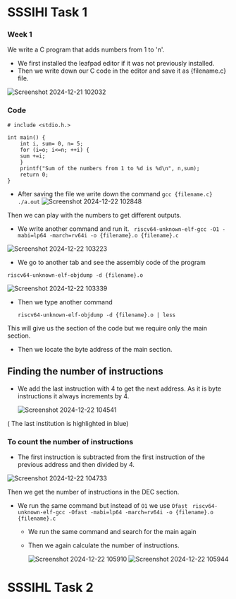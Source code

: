 # SSSIHl Task 1
 ### Week 1 

 We write a C program that adds numbers from 1 to 'n'.
* We first installed the leafpad editor if it was not previously installed.
* Then we write down our C code in the editor and save it as {filename.c} file.
  
![Screenshot 2024-12-21 102032](https://github.com/user-attachments/assets/21846f89-eb59-4c0e-ab57-71dd3e3b6755)

### Code

```
# include <stdio.h.>

int main() {
    int i, sum= 0, n= 5;
    for (i=o; i<=n; ++i) {
    sum +=i;
    }
    printf("Sum of the numbers from 1 to %d is %d\n", n,sum);
    return 0;
}
```

* After saving the file we write down the command
` gcc {filename.c} `
` ./a.out`
![Screenshot 2024-12-22 102848](https://github.com/user-attachments/assets/7a4cddf5-8042-4636-b80a-aee54b8d8722)


Then we can play with the numbers to get different outputs.

* We write another command and run it.
` riscv64-unknown-elf-gcc -O1 -mabi=lp64 -march=rv64i -o {filename}.o {filename}.c`

![Screenshot 2024-12-22 103223](https://github.com/user-attachments/assets/2edc4b5e-4ac3-458d-b400-8eb22b31ad9a)

* We go to another tab and see the assembly code of the program

`riscv64-unknown-elf-objdump -d {filename}.o`


![Screenshot 2024-12-22 103339](https://github.com/user-attachments/assets/925c2d3d-04bb-4abf-8a7a-77bea3c374d1)

* Then we type another command

  ` riscv64-unknown-elf-objdump -d {filename}.o | less `

This will give us the section of the code but we require only the main section.
* Then we locate the byte address of the main section.

## Finding the number of instructions

* We add the last instruction with 4 to get the next address.
  As it is byte instructions it always increments by 4.

  ![Screenshot 2024-12-22 104541](https://github.com/user-attachments/assets/2537f112-2dac-462a-9f1a-2b18d332c352)

( The last institution is highlighted in blue)



### To count the number of instructions

* The first instruction is subtracted from the first instruction of the previous address and then divided by 4.


![Screenshot 2024-12-22 104733](https://github.com/user-attachments/assets/3ad492db-566b-4dff-a086-f0cfb9739b3a)


Then we get the number of instructions in the DEC section.



* We run the same command but instead of `O1`  we use
  ` Ofast `
  ` riscv64-unknown-elf-gcc -Ofast -mabi=lp64 -march=rv64i -o {filename}.o {filename}.c`

  * We run the same command and search for the main again
  * Then we again calculate the number of instructions.

     ![Screenshot 2024-12-22 105910](https://github.com/user-attachments/assets/4ae51abc-e1cf-4078-a4e0-5fb49a352d6b)
![Screenshot 2024-12-22 105944](https://github.com/user-attachments/assets/3739587c-28c7-4186-b4f6-2fb2241c6e04)




# SSSIHL Task 2

    
